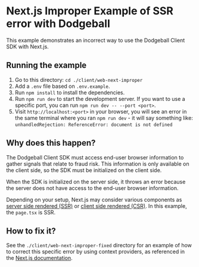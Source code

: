 # Next.js Improper Example of SSR error with Dodgeball

This example demonstrates an incorrect way to use the Dodgeball Client SDK with Next.js.

## Running the example

1. Go to this directory: `cd ./client/web-next-improper`
1. Add a `.env` file based on `.env.example`.
1. Run `npm install` to install the dependencies.
1. Run `npm run dev` to start the development server. If you want to use a specific port, you can run `npm run dev -- --port <port>`.
1. Visit `http://localhost:<port>` in your browser, you will see an error in the same terminal where you ran `npm run dev` - it will say something like: `unhandledRejection: ReferenceError: document is not defined`

## Why does this happen?

The Dodgeball Client SDK must access end-user browser information to gather signals that relate to fraud risk. This information is only available on the client side, so the SDK must be initialized on the client side.

When the SDK is initialized on the server side, it throws an error because the server does not have access to the end-user browser information.

Depending on your setup, Next.js may consider various components as [server side rendered (SSR)](https://nextjs.org/docs/pages/building-your-application/rendering/server-side-rendering) or [client side rendered (CSR)](https://nextjs.org/docs/pages/building-your-application/rendering/client-side-rendering). In this example, the `page.tsx` is SSR.

## How to fix it?

See the `./client/web-next-improper-fixed` directory for an example of how to correct this specific error by using context providers, as referenced in the [Next.js documentation](https://nextjs.org/docs/app/building-your-application/rendering/composition-patterns#using-context-providers).

